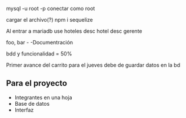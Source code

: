 mysql -u root -p
conectar como root

cargar el archivo(?)
npm i sequelize

Al entrar a mariadb
use hoteles
desc hotel
desc gerente

foo, bar - -Documentración

bdd y funcionalidad = 50%

Primer avance del carrito para el jueves
debe de guardar datos en la bd

## Para el proyecto
- Integrantes en una hoja
- Base de datos
- Interfaz

